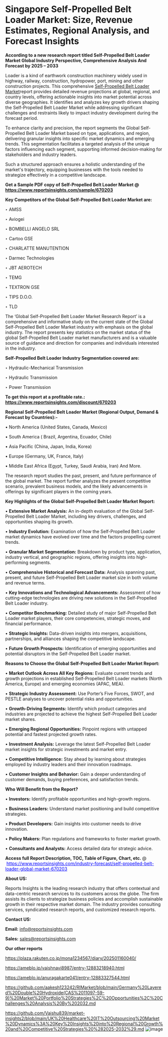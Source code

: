 # Singapore Self-Propelled Belt Loader Market: Size, Revenue Estimates, Regional Analysis, and Forecast Insights

<strong>According to a new research report titled Self-Propelled Belt Loader Market Global Industry Perspective, Comprehensive Analysis And Forecast by 2025 – 2033</strong>

Loader is a kind of earthwork construction machinery widely used in highway, railway, construction, hydropower, port, mining and other construction projects. This comprehensive <a href=https://www.reportsinsights.com/sample/670203>Self-Propelled Belt Loader Market</a>report provides detailed revenue projections at global, regional, and country levels, offering actionable insights into market potential across diverse geographies. It identifies and analyzes key growth drivers shaping the Self-Propelled Belt Loader Market while addressing significant challenges and restraints likely to impact industry development during the forecast period.

To enhance clarity and precision, the report segments the Global Self-Propelled Belt Loader Market based on type, applications, and region, delivering granular insights into specific market dynamics and emerging trends. This segmentation facilitates a targeted analysis of the unique factors influencing each segment, supporting informed decision-making for stakeholders and industry leaders.

Such a structured approach ensures a holistic understanding of the market's trajectory, equipping businesses with the tools needed to strategize effectively in a competitive landscape.

<strong>Get a Sample PDF copy of Self-Propelled Belt Loader Market </strong><strong>@<a href=https://www.reportsinsights.com/sample/670203 style=color:#0000ff;> https://www.reportsinsights.com/sample/670203</a></strong></font>

<strong>Key Competitors of the Global Self-Propelled Belt Loader Market are:</strong>

‣ AMSS

‣ Aviogei

‣ BOMBELLI ANGELO SRL

‣ Cartoo GSE

‣ CHARLATTE MANUTENTION

‣ Darmec Technologies

‣ JBT AEROTECH

‣ TEMG

‣ TEXTRON GSE

‣ TIPS D.O.O.

‣ TLD

The ‘Global Self-Propelled Belt Loader Market Research Report’ is a comprehensive and informative study on the current state of the Global Self-Propelled Belt Loader Market industry with emphasis on the global industry. The report presents key statistics on the market status of the global Self-Propelled Belt Loader market manufacturers and is a valuable source of guidance and direction for companies and individuals interested in the industry.

<strong>Self-Propelled Belt Loader Industry Segmentation covered are:</strong>

‣ Hydraulic-Mechanical Transmission

‣ Hydraulic Transmission

‣ Power Transmission

<strong>To get this report at a profitable rate.: <a href=https://www.reportsinsights.com/discount/670203 style=color:#0000ff;>https://www.reportsinsights.com/discount/670203</a></strong></font>

<strong>Regional Self-Propelled Belt Loader Market (Regional Output, Demand &amp; Forecast by Countries):-</strong>

• North America (United States, Canada, Mexico)

• South America ( Brazil, Argentina, Ecuador, Chile)

• Asia Pacific (China, Japan, India, Korea)

• Europe (Germany, UK, France, Italy)

• Middle East Africa (Egypt, Turkey, Saudi Arabia, Iran) And More.

The research report studies the past, present, and future performance of the global market. The report further analyzes the present competitive scenario, prevalent business models, and the likely advancements in offerings by significant players in the coming years.

<strong>Key Highlights of the Global Self-Propelled Belt Loader Market Report:</strong>

• <strong>Extensive Market Analysis:</strong> An in-depth evaluation of the Global Self-Propelled Belt Loader Market, including key drivers, challenges, and opportunities shaping its growth.

• <strong>Industry Evolution:</strong> Examination of how the Self-Propelled Belt Loader market dynamics have evolved over time and the factors propelling current trends.

• <strong>Granular Market Segmentation:</strong> Breakdown by product type, application, industry vertical, and geographic regions, offering insights into high-performing segments.

• <strong>Comprehensive Historical and Forecast Data:</strong> Analysis spanning past, present, and future Self-Propelled Belt Loader market size in both volume and revenue terms.

• <strong>Key Innovations and Technological Advancements:</strong> Assessment of how cutting-edge technologies are driving new solutions in the Self-Propelled Belt Loader industry.

• <strong>Competitor Benchmarking:</strong> Detailed study of major Self-Propelled Belt Loader market players, their core competencies, strategic moves, and financial performance.

• <strong>Strategic Insights:</strong> Data-driven insights into mergers, acquisitions, partnerships, and alliances shaping the competitive landscape.

• <strong>Future Growth Prospects:</strong> Identification of emerging opportunities and potential disruptors in the Self-Propelled Belt Loader market.

<strong>Reasons to Choose the Global Self-Propelled Belt Loader Market Report:</strong>

• <strong>Market Outlook Across All Key Regions:</strong> Evaluate current trends and growth projections in established Self-Propelled Belt Loader markets (North America, Europe) and emerging economies (APAC, MEA).

• <strong>Strategic Industry Assessment:</strong> Use Porter’s Five Forces, SWOT, and PESTLE analyses to uncover potential risks and opportunities.

• <strong>Growth-Driving Segments:</strong> Identify which product categories and industries are projected to achieve the highest Self-Propelled Belt Loader market shares.

• <strong>Emerging Regional Opportunities:</strong> Pinpoint regions with untapped potential and fastest projected growth rates.

• <strong>Investment Analysis:</strong> Leverage the latest Self-Propelled Belt Loader market insights for strategic investments and market entry.

• <strong>Competitive Intelligence:</strong> Stay ahead by learning about strategies employed by industry leaders and their innovation roadmaps.

• <strong>Customer Insights and Behavior:</strong> Gain a deeper understanding of customer demands, buying preferences, and satisfaction trends.

<strong>Who Will Benefit from the Report?</strong>

• <strong>Investors:</strong> Identify profitable opportunities and high-growth regions.

• <strong>Business Leaders:</strong> Understand market positioning and build competitive strategies.

• <strong>Product Developers:</strong> Gain insights into customer needs to drive innovation.

• <strong>Policy Makers:</strong> Plan regulations and frameworks to foster market growth.

• <strong>Consultants and Analysts:</strong> Access detailed data for strategic advice.
</ul>
<strong>Access full Report Description, TOC, Table of Figure, Chart, etc. </strong>@  <a href=https://www.reportsinsights.com/industry-forecast/self-propelled-belt-loader-global-market-670203 style=color:#0000ff;>https://www.reportsinsights.com/industry-forecast/self-propelled-belt-loader-global-market-670203</a></font>

<strong><strong>About US</strong>:</strong>

Reports Insights is the leading research industry that offers contextual and data-centric research services to its customers across the globe. The firm assists its clients to strategize business policies and accomplish sustainable growth in their respective market domain. The industry provides consulting services, syndicated research reports, and customized research reports.

<strong>Contact US:</strong>

<p class=""""><b>Email:</b> <a href=mailto:info@reportsinsights.com>info@reportsinsights.com</a></p>
<p class=""""><b>Sales:</b> <a href=mailto:sales@reportsinsights.com>sales@reportsinsights.com</a></p>

<strong>Our other reports</strong>

<a href=https://plaza.rakuten.co.jp/mona1234567/diary/202501160040/>https://plaza.rakuten.co.jp/mona1234567/diary/202501160040/</a>

<a href=https://ameblo.jp/vaishnavi8987/entry-12883218940.html>https://ameblo.jp/vaishnavi8987/entry-12883218940.html</a>

<a href=https://ameblo.jp/anuragakarte041/entry-12883327544.html>https://ameblo.jp/anuragakarte041/entry-12883327544.html</a>

<a href=https://github.com/aakesh123242/RIMarket/blob/main/Germany%20Layered%20Double%20Hydroxide(CAS%2011097-59-9)%20Market%20Portfolio%20Strategies%2C%20Opportunities%2C%20Challenges%20Analysis%20By%202032.md>https://github.com/aakesh123242/RIMarket/blob/main/Germany%20Layered%20Double%20Hydroxide(CAS%2011097-59-9)%20Market%20Portfolio%20Strategies%2C%20Opportunities%2C%20Challenges%20Analysis%20By%202032.md</a>

<a href=https://github.com/Vaishu839/market-insights2/blob/main/UK%20Healthcare%20IT%20Outsourcing%20Market%20Dynamics%3A%20Key%20Insights%20into%20Regional%20Growth%20and%20Competitive%20Strategies%20%282025-2032%29.md>https://github.com/Vaishu839/market-insights2/blob/main/UK%20Healthcare%20IT%20Outsourcing%20Market%20Dynamics%3A%20Key%20Insights%20into%20Regional%20Growth%20and%20Competitive%20Strategies%20%282025-2032%29.md</a>
![image](https://github.com/user-attachments/assets/5c1ddc71-a14c-4d9f-befe-d85a036bdacd)
